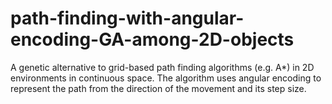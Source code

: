 # path-finding-with-angular-encoding-GA-among-2D-objects
A genetic alternative to grid-based path finding algorithms (e.g. A*) in 2D environments in continuous space. The algorithm uses angular encoding to represent the path from the direction of the movement and its step size. 
